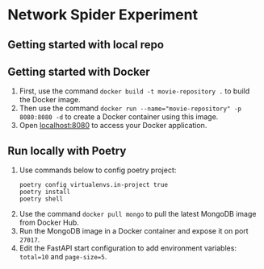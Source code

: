 # Network Spider Experiment

## Getting started with local repo


## Getting started with Docker

1. First, use the command `docker build -t movie-repository .` to build the Docker image.
2. Then use the command `docker run --name="movie-repository" -p 8080:8080 -d` to create a Docker container using this image.
3. Open [localhost:8080](http://localhost:8080/) to access your Docker application.

## Run locally with Poetry

1. Use commands below to config poetry project:
   ```shell
   poetry config virtualenvs.in-project true
   poetry install
   poetry shell
   ```
2. Use the command `docker pull mongo` to pull the latest MongoDB image from Docker Hub.
3. Run the MongoDB image in a Docker container and expose it on port `27017`.
4. Edit the FastAPI start configuration to add environment variables: `total=10` and `page-size=5`.
